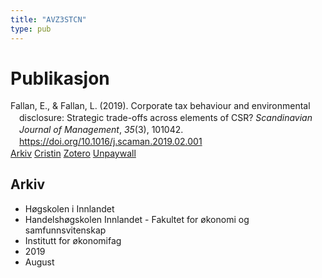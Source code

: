 ```yaml
---
title: "AVZ3STCN"
type: pub
---
```

<h1>Publikasjon</h1>
<article id="csl-bib-container-AVZ3STCN" class="csl-bib-container">
  <div class="csl-bib-body" style="line-height: 1.35; padding-left: 1em; text-indent:-1em;">
  <div class="csl-entry">Fallan, E., &amp; Fallan, L. (2019). Corporate tax behaviour and environmental disclosure: Strategic trade-offs across elements of CSR? <i>Scandinavian Journal of Management</i>, <i>35</i>(3), 101042. <a href="https://doi.org/10.1016/j.scaman.2019.02.001">https://doi.org/10.1016/j.scaman.2019.02.001</a></div>
</div>
  <div class="csl-bib-buttons">
    <a href="#taxonomy-article-AVZ3STCN" class="csl-bib-button">Arkiv</a>
    <a href="https://app.cristin.no/results/show.jsf?id=1715121" alt="Cristin URL" class="csl-bib-button">Cristin</a>
    <a href="http://zotero.org/groups/5402882/items/AVZ3STCN" alt="Zotero URL" class="csl-bib-button">Zotero</a>
    <a href="https://doi.org/10.1016/j.scaman.2019.02.001" class="csl-bib-button">Unpaywall</a>
  </div>
  <div id="csl-bib-meta-container-AVZ3STCN"></div>
</article>
<div id="csl-bib-meta-AVZ3STCN" class="csl-bib-meta">
  <article id="taxonomy-article-AVZ3STCN" class="taxonomy-article">
    <h1>Arkiv</h1>
    <ul>
      <li>Høgskolen i Innlandet</li>
      <li>Handelshøgskolen Innlandet - Fakultet for økonomi og samfunnsvitenskap</li>
      <li>Institutt for økonomifag</li>
      <li>2019</li>
      <li>August</li>
    </ul>
  </article>
</div>
